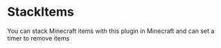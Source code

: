 # StackItems
 You can stack Minecraft items with this plugin in Minecraft and can set a timer to remove items
